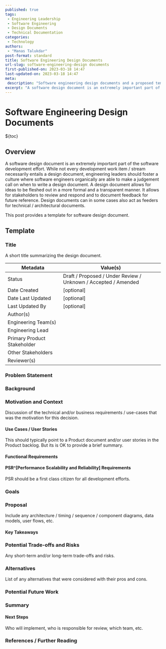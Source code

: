 ```yaml
---
published: true
tags:
 - Engineering Leadership
 - Software Engineering
 - Design Documents
 - Technical Documentation
categories:
 - Technology
authors:
 - "Manas Talukdar"
post-format: standard
title: Software Engineering Design Documents
url-slug: software-engineering-design documents
first-published-on: 2023-03-18 14:47
last-updated-on: 2023-03-18 14:47
meta:
 description: "Software engineering design documents and a proposed template."
excerpt: "A software design document is an extremely important part of the software development effort. While not every development work item / stream necessarily entails a design document,"
---
```


# Software Engineering Design Documents

${toc}

## Overview

A software design document is an extremely important part of the software development effort. While not every development work item / stream necessarily entails a design document, engineering leaders should foster a culture where software engineers organically are able to make a judgement call on when to write a design document. A design document allows for ideas to be fleshed out in a more formal and a transparent manner. It allows for stakeholders to review and respond and to document feedback for future reference. Design documents can in some cases also act as feeders for technical / architectural documents.

This post provides a template for software design document.

## Template

### Title

A short title summarizing the design document.

| Metadata                    | Value(s)                                                       |
| --------------------------- | -------------------------------------------------------------- |
| Status                      | Draft / Proposed / Under Review / Unknown / Accepted / Amended |
| Date Created                | [optional]                                                     |
| Date Last Updated           | [optional]                                                     |
| Last Updated By             | [optional]                                                     |
| Author(s)                   |                                                                |
| Engineering Team(s)         |                                                                |
| Engineering Lead            |                                                                |
| Primary Product Stakeholder |                                                                |
| Other Stakeholders          |                                                                |
| Reviewer(s)                 |                                                                |

### Problem Statement

### Background

### Motivation and Context

Discussion of the technical and/or business requirements / use-cases that was the motivation for this decision.

#### Use Cases / User Stories

This should typically point to a Product document and/or user stories in the Product backlog. But its is OK to provide a brief summary.

#### Functional Requirements

#### PSR^[Performance Scalability and Reliability] Requirements

PSR should be a first class citizen for all development efforts.

### Goals

### Proposal

Include any architecture / timing / sequence / component diagrams, data models, user flows, etc.

#### Key Takeaways

### Potential Trade-offs and Risks

Any short-term and/or long-term trade-offs and risks.

### Alternatives

List of any alternatives that were considered with their pros and cons.

### Potential Future Work

### Summary

#### Next Steps

Who will implement, who is responsible for review, which team, etc.

### References / Further Reading
